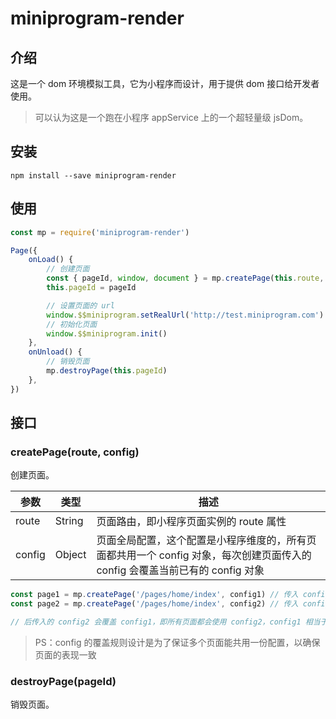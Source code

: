 # miniprogram-render

## 介绍

这是一个 dom 环境模拟工具，它为小程序而设计，用于提供 dom 接口给开发者使用。

> 可以认为这是一个跑在小程序 appService 上的一个超轻量级 jsDom。

## 安装

```
npm install --save miniprogram-render
```

## 使用

```js
const mp = require('miniprogram-render')

Page({
    onLoad() {
        // 创建页面
        const { pageId, window, document } = mp.createPage(this.route, config)
        this.pageId = pageId

        // 设置页面的 url
        window.$$miniprogram.setRealUrl('http://test.miniprogram.com')
        // 初始化页面
        window.$$miniprogram.init()
    },
    onUnload() {
        // 销毁页面
        mp.destroyPage(this.pageId)
    },
})
```

## 接口

### createPage(route, config)

创建页面。

| 参数 | 类型 | 描述 |
|---|---|---|
| route | String | 页面路由，即小程序页面实例的 route 属性 |
| config | Object | 页面全局配置，这个配置是小程序维度的，所有页面都共用一个 config 对象，每次创建页面传入的 config 会覆盖当前已有的 config 对象 |

```js
const page1 = mp.createPage('/pages/home/index', config1) // 传入 config1
const page2 = mp.createPage('/pages/home/index', config2) // 传入 config2

// 后传入的 config2 会覆盖 config1，即所有页面都会使用 config2，config1 相当于被废弃的，不会再被使用到
```

> PS：config 的覆盖规则设计是为了保证多个页面能共用一份配置，以确保页面的表现一致

### destroyPage(pageId)

销毁页面。
